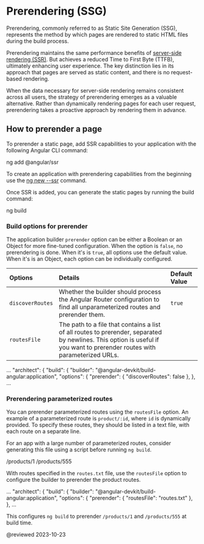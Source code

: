 # Prerendering (SSG)

Prerendering, commonly referred to as Static Site Generation (SSG), represents the method by which pages are rendered to static HTML files during the build process.

Prerendering maintains the same performance benefits of [server-side rendering (SSR)](/guide/ssr/#why-use-ssr). But achieves a reduced Time to First Byte (TTFB), ultimately enhancing user experience. The key distinction lies in its approach that pages are served as static content, and there is no request-based rendering.

When the data necessary for server-side rendering remains consistent across all users, the strategy of prerendering emerges as a valuable alternative. Rather than dynamically rendering pages for each user request, prerendering takes a proactive approach by rendering them in advance.

## How to prerender a page

To prerender a static page, add SSR capabilities to your application with the following Angular CLI command:

<code-example format="shell" language="shell">

ng add &commat;angular/ssr

</code-example>

<div class="alert is-helpful">

To create an application with prerendering capabilities from the beginning use the [ng new --ssr](cli/new) command.

</div>

Once SSR is added, you can generate the static pages by running the build command:

<code-example format="shell" language="shell">

ng build

</code-example>

### Build options for prerender

The application builder `prerender` option can be either a Boolean or an Object for more fine-tuned configuration.
When the option is `false`, no prerendering is done. When it's is `true`, all options use the default value. When it's is an Object, each option can be individually configured.

| Options          | Details                                                                                                                                                                   | Default Value |
| :--------------- | :------------------------------------------------------------------------------------------------------------------------------------------------------------------------ | :------------ |
| `discoverRoutes` | Whether the builder should process the Angular Router configuration to find all unparameterized routes and prerender them.                                                | `true`        |
| `routesFile`     | The path to a file that contains a list of all routes to prerender, separated by newlines. This option is useful if you want to prerender routes with parameterized URLs. |               |

<code-example format="json" language="json">

&hellip;
"architect": {
  "build": {
    "builder": "&commat;angular-devkit/build-angular:application",
      "options": {
        "prerender": {
          "discoverRoutes": false
        },
       },
&hellip;

</code-example>

### Prerendering parameterized routes

You can prerender parameterized routes using the `routesFile` option. An example of a parameterized route is `product/:id`, where `id` is dynamically provided. To specify these routes, they should be listed in a text file, with each route on a separate line.

For an app with a large number of parameterized routes, consider generating this file using a script before running `ng build`.

<code-example language="none" header="routes.txt">

/products/1
/products/555

</code-example>

With routes specified in the `routes.txt` file, use the `routesFile` option to configure the builder to prerender the product routes.

<code-example format="json" language="json">

&hellip;
"architect": {
  "build": {
    "builder": "&commat;angular-devkit/build-angular:application",
      "options": {
        "prerender": {
          "routesFile": "routes.txt"
        },
      },
&hellip;

</code-example>

This configures `ng build` to prerender `/products/1` and `/products/555` at build time.

<!-- links -->

<!-- external links -->

<!-- end links -->

@reviewed 2023-10-23
